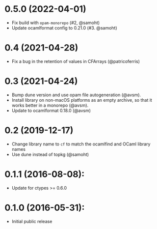 # 0.5.0 (2022-04-01)

* Fix build with `opam-monorepo` (#2, @samoht)
* Update ocamlformat config to 0.21.0 (#3. @samoht)

# 0.4 (2021-04-28)

* Fix a bug in the retention of values in CFArrays (@patricoferris)

# 0.3 (2021-04-24)

* Bump dune version and use opam file autogeneration (@avsm).
* Install library on non-macOS platforms as an empty archive,
  so that it works better in a monorepo (@avsm).
* Update to ocamlformat 0.18.0 (@avsm)

# 0.2 (2019-12-17)

* Change library name to `cf` to match the ocamlfind and OCaml library
  names
* Use dune instead of topkg (@samoht)

# 0.1.1 (2016-08-08):

* Update for ctypes >= 0.6.0

# 0.1.0 (2016-05-31):

* Initial public release
